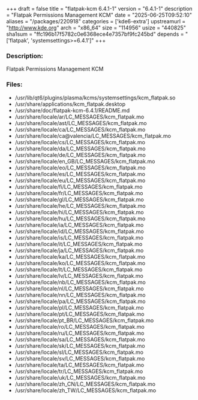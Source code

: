 +++
draft = false
title = "flatpak-kcm 6.4.1-1"
version = "6.4.1-1"
description = "Flatpak Permissions Management KCM"
date = "2025-06-25T09:52:10"
aliases = "/packages/220918"
categories = ['kde6-extra']
upstreamurl = "http://www.kde.org"
arch = "x86_64"
size = "114956"
usize = "440825"
sha1sum = "ffc196b17f5782c0e6368ece4e7357bf9fc245bd"
depends = "['flatpak', 'systemsettings>=6.4.1']"
+++
### Description: 
Flatpak Permissions Management KCM

### Files: 
* /usr/lib/qt6/plugins/plasma/kcms/systemsettings/kcm_flatpak.so
* /usr/share/applications/kcm_flatpak.desktop
* /usr/share/doc/flatpak-kcm-6.4.1/README.md
* /usr/share/locale/ar/LC_MESSAGES/kcm_flatpak.mo
* /usr/share/locale/ast/LC_MESSAGES/kcm_flatpak.mo
* /usr/share/locale/ca/LC_MESSAGES/kcm_flatpak.mo
* /usr/share/locale/ca@valencia/LC_MESSAGES/kcm_flatpak.mo
* /usr/share/locale/cs/LC_MESSAGES/kcm_flatpak.mo
* /usr/share/locale/da/LC_MESSAGES/kcm_flatpak.mo
* /usr/share/locale/de/LC_MESSAGES/kcm_flatpak.mo
* /usr/share/locale/en_GB/LC_MESSAGES/kcm_flatpak.mo
* /usr/share/locale/eo/LC_MESSAGES/kcm_flatpak.mo
* /usr/share/locale/es/LC_MESSAGES/kcm_flatpak.mo
* /usr/share/locale/eu/LC_MESSAGES/kcm_flatpak.mo
* /usr/share/locale/fi/LC_MESSAGES/kcm_flatpak.mo
* /usr/share/locale/fr/LC_MESSAGES/kcm_flatpak.mo
* /usr/share/locale/gl/LC_MESSAGES/kcm_flatpak.mo
* /usr/share/locale/he/LC_MESSAGES/kcm_flatpak.mo
* /usr/share/locale/hi/LC_MESSAGES/kcm_flatpak.mo
* /usr/share/locale/hu/LC_MESSAGES/kcm_flatpak.mo
* /usr/share/locale/ia/LC_MESSAGES/kcm_flatpak.mo
* /usr/share/locale/id/LC_MESSAGES/kcm_flatpak.mo
* /usr/share/locale/is/LC_MESSAGES/kcm_flatpak.mo
* /usr/share/locale/it/LC_MESSAGES/kcm_flatpak.mo
* /usr/share/locale/ja/LC_MESSAGES/kcm_flatpak.mo
* /usr/share/locale/ka/LC_MESSAGES/kcm_flatpak.mo
* /usr/share/locale/ko/LC_MESSAGES/kcm_flatpak.mo
* /usr/share/locale/lt/LC_MESSAGES/kcm_flatpak.mo
* /usr/share/locale/lv/LC_MESSAGES/kcm_flatpak.mo
* /usr/share/locale/nb/LC_MESSAGES/kcm_flatpak.mo
* /usr/share/locale/nl/LC_MESSAGES/kcm_flatpak.mo
* /usr/share/locale/nn/LC_MESSAGES/kcm_flatpak.mo
* /usr/share/locale/pa/LC_MESSAGES/kcm_flatpak.mo
* /usr/share/locale/pl/LC_MESSAGES/kcm_flatpak.mo
* /usr/share/locale/pt/LC_MESSAGES/kcm_flatpak.mo
* /usr/share/locale/pt_BR/LC_MESSAGES/kcm_flatpak.mo
* /usr/share/locale/ro/LC_MESSAGES/kcm_flatpak.mo
* /usr/share/locale/ru/LC_MESSAGES/kcm_flatpak.mo
* /usr/share/locale/sa/LC_MESSAGES/kcm_flatpak.mo
* /usr/share/locale/sk/LC_MESSAGES/kcm_flatpak.mo
* /usr/share/locale/sl/LC_MESSAGES/kcm_flatpak.mo
* /usr/share/locale/sv/LC_MESSAGES/kcm_flatpak.mo
* /usr/share/locale/ta/LC_MESSAGES/kcm_flatpak.mo
* /usr/share/locale/tr/LC_MESSAGES/kcm_flatpak.mo
* /usr/share/locale/uk/LC_MESSAGES/kcm_flatpak.mo
* /usr/share/locale/zh_CN/LC_MESSAGES/kcm_flatpak.mo
* /usr/share/locale/zh_TW/LC_MESSAGES/kcm_flatpak.mo
